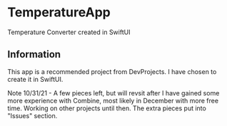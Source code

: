 # TemperatureApp
Temperature Converter created in SwiftUI

## Information
This app is a recommended project from DevProjects. I have chosen to create it in SwiftUI.

Note 10/31/21 - A few pieces left, but will revsit after I have gained some more experience with Combine, most likely in December with more free time. Working on other projects until then. The extra pieces put into "Issues" section.
